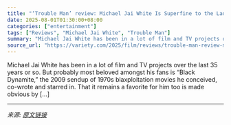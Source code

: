 ```yaml
---
title: "‘Trouble Man’ review: Michael Jai White Is Superfine to the Ladies and Super-Harsh to Baddies in a Fun, Disposable Action Throwback"
date: 2025-08-01T01:30:00+08:00
categories: ["entertainment"]
tags: ["Reviews", "Michael Jai White", "Trouble Man"]
summary: "Michael Jai White has been in a lot of film and TV projects over the last 35 years or so. But probably most beloved amongst his fans is “Black Dynamite,” the 2009 sendup of 1970s blaxploitation movies"
source_url: "https://variety.com/2025/film/reviews/trouble-man-review-michael-jai-white-1236474120/"
---
```


Michael Jai White has been in a lot of film and TV projects over the last 35 years or so. But probably most beloved amongst his fans is “Black Dynamite,” the 2009 sendup of 1970s blaxploitation movies he conceived, co-wrote and starred in. That it remains a favorite for him too is made obvious by [&#8230;]

---

*来源: [原文链接](https://variety.com/2025/film/reviews/trouble-man-review-michael-jai-white-1236474120/)*
